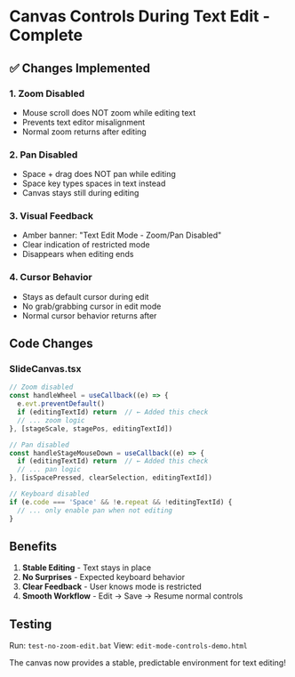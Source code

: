 # Canvas Controls During Text Edit - Complete

## ✅ Changes Implemented

### 1. **Zoom Disabled**
- Mouse scroll does NOT zoom while editing text
- Prevents text editor misalignment
- Normal zoom returns after editing

### 2. **Pan Disabled**
- Space + drag does NOT pan while editing
- Space key types spaces in text instead
- Canvas stays still during editing

### 3. **Visual Feedback**
- Amber banner: "Text Edit Mode - Zoom/Pan Disabled"
- Clear indication of restricted mode
- Disappears when editing ends

### 4. **Cursor Behavior**
- Stays as default cursor during edit
- No grab/grabbing cursor in edit mode
- Normal cursor behavior returns after

## Code Changes

### SlideCanvas.tsx
```javascript
// Zoom disabled
const handleWheel = useCallback((e) => {
  e.evt.preventDefault()
  if (editingTextId) return  // ← Added this check
  // ... zoom logic
}, [stageScale, stagePos, editingTextId])

// Pan disabled
const handleStageMouseDown = useCallback((e) => {
  if (editingTextId) return  // ← Added this check
  // ... pan logic
}, [isSpacePressed, clearSelection, editingTextId])

// Keyboard disabled
if (e.code === 'Space' && !e.repeat && !editingTextId) {
  // ... only enable pan when not editing
}
```

## Benefits

1. **Stable Editing** - Text stays in place
2. **No Surprises** - Expected keyboard behavior
3. **Clear Feedback** - User knows mode is restricted
4. **Smooth Workflow** - Edit → Save → Resume normal controls

## Testing

Run: `test-no-zoom-edit.bat`
View: `edit-mode-controls-demo.html`

The canvas now provides a stable, predictable environment for text editing!